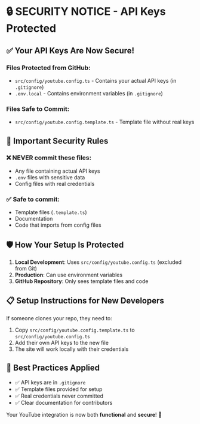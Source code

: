 # 🔒 SECURITY NOTICE - API Keys Protected

## ✅ Your API Keys Are Now Secure!

### **Files Protected from GitHub:**
- `src/config/youtube.config.ts` - Contains your actual API keys (in `.gitignore`)
- `.env.local` - Contains environment variables (in `.gitignore`)

### **Files Safe to Commit:**
- `src/config/youtube.config.template.ts` - Template file without real keys

## 🚨 Important Security Rules

### ❌ **NEVER commit these files:**
- Any file containing actual API keys
- `.env` files with sensitive data
- Config files with real credentials

### ✅ **Safe to commit:**
- Template files (`.template.ts`)
- Documentation
- Code that imports from config files

## 🛡️ How Your Setup Is Protected

1. **Local Development**: Uses `src/config/youtube.config.ts` (excluded from Git)
2. **Production**: Can use environment variables
3. **GitHub Repository**: Only sees template files and code

## 📋 Setup Instructions for New Developers

If someone clones your repo, they need to:

1. Copy `src/config/youtube.config.template.ts` to `src/config/youtube.config.ts`
2. Add their own API keys to the new file
3. The site will work locally with their credentials

## 🔐 Best Practices Applied

- ✅ API keys are in `.gitignore`
- ✅ Template files provided for setup
- ✅ Real credentials never committed
- ✅ Clear documentation for contributors

Your YouTube integration is now both **functional** and **secure**! 🎉
